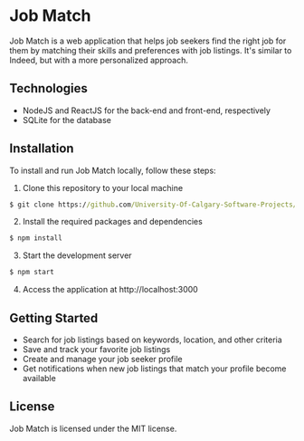 # Job Match

Job Match is a web application that helps job seekers find the right job for them by matching their skills and preferences with job listings. It's similar to Indeed, but with a more personalized approach.

## Technologies

- NodeJS and ReactJS for the back-end and front-end, respectively
- SQLite for the database

## Installation

To install and run Job Match locally, follow these steps:

1. Clone this repository to your local machine

```cmd
$ git clone https://github.com/University-Of-Calgary-Software-Projects/job-match-web-app
```

2. Install the required packages and dependencies

```cmd
$ npm install
```

3. Start the development server

```cmd
$ npm start
```

4. Access the application at http://localhost:3000

## Getting Started

* Search for job listings based on keywords, location, and other criteria
* Save and track your favorite job listings
* Create and manage your job seeker profile
* Get notifications when new job listings that match your profile become available

## License

Job Match is licensed under the MIT license.
